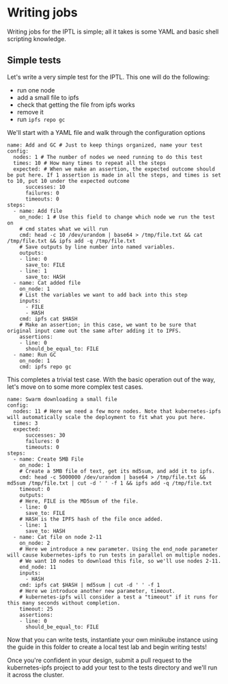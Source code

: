 Writing jobs
===

Writing jobs for the IPTL is simple; all it takes is some YAML and basic shell scripting knowledge.

Simple tests
---
Let's write a very simple test for the IPTL. This one will do the following:
- run one node
- add a small file to ipfs 
- check that getting the file from ipfs works
- remove it
- run `ipfs repo gc`

We'll start with a YAML file and walk through the configuration options

```
name: Add and GC # Just to keep things organized, name your test
config:
  nodes: 1 # The number of nodes we need running to do this test
  times: 10 # How many times to repeat all the steps
  expected: # When we make an assertion, the expected outcome should be put here. If 1 assertion is made in all the steps, and times is set to 10, put 10 under the expected outcome
      successes: 10
      failures: 0
      timeouts: 0
steps:
  - name: Add file
    on_node: 1 # Use this field to change which node we run the test on
    # cmd states what we will run
    cmd: head -c 10 /dev/urandom | base64 > /tmp/file.txt && cat /tmp/file.txt && ipfs add -q /tmp/file.txt
    # Save outputs by line number into named variables.
    outputs: 
    - line: 0
      save_to: FILE
    - line: 1
      save_to: HASH
  - name: Cat added file
    on_node: 1
    # List the variables we want to add back into this step
    inputs:
      - FILE
      - HASH
    cmd: ipfs cat $HASH
    # Make an assertion; in this case, we want to be sure that original input came out the same after adding it to IPFS.
    assertions:
    - line: 0
      should_be_equal_to: FILE
  - name: Run GC
    on_node: 1
    cmd: ipfs repo gc
```

This completes a trivial test case. With the basic operation out of the way, let's move on to some more complex test cases.

```
name: Swarm downloading a small file
config:
  nodes: 11 # Here we need a few more nodes. Note that kubernetes-ipfs will automatically scale the deployment to fit what you put here.
  times: 3
  expected:
      successes: 30
      failures: 0
      timeouts: 0
steps:
  - name: Create 5MB File
    on_node: 1
    # Create a 5MB file of text, get its md5sum, and add it to ipfs.
    cmd: head -c 5000000 /dev/urandom | base64 > /tmp/file.txt && md5sum /tmp/file.txt | cut -d ' ' -f 1 && ipfs add -q /tmp/file.txt
    timeout: 0
    outputs: 
    # Here, FILE is the MD5sum of the file.
    - line: 0
      save_to: FILE
    # HASH is the IPFS hash of the file once added.
    - line: 1
      save_to: HASH
  - name: Cat file on node 2-11
    on_node: 2
    # Here we introduce a new parameter. Using the end_node parameter will cause kubernetes-ipfs to run tests in parallel on multiple nodes. 
    # We want 10 nodes to download this file, so we'll use nodes 2-11.
    end_node: 11
    inputs:
      - HASH
    cmd: ipfs cat $HASH | md5sum | cut -d ' ' -f 1
    # Here we introduce another new parameter, timeout.
    # kubernetes-ipfs will consider a test a "timeout" if it runs for this many seconds without completion.
    timeout: 25
    assertions:
    - line: 0
      should_be_equal_to: FILE
```

Now that you can write tests, instantiate your own minikube instance using the guide in this folder to create a local test lab and begin writing tests!

Once you're confident in your design, submit a pull request to the kubernetes-ipfs project to add your test to the tests directory and we'll run it across the cluster.
